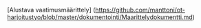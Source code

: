 [Alustava vaatimusmäärittely] 
(https://github.com/manttoni/ot-harjoitustyo/blob/master/dokumentointi/Maarittelydokumentti.md)
